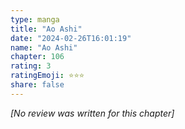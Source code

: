 ```yaml
---
type: manga
title: "Ao Ashi"
date: "2024-02-26T16:01:19"
name: "Ao Ashi"
chapter: 106
rating: 3
ratingEmoji: ⭐️⭐️⭐️
share: false
---
```


_[No review was written for this chapter]_
